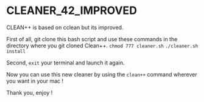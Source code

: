 # CLEANER_42_IMPROVED

CLEAN++ is based on cclean but its improved.

First of all, git clone this bash script and use these commands in the directory where you git cloned Clean++.
`chmod 777 cleaner.sh`
`./cleaner.sh install`

Second, `exit` your terminal and launch it again.

Now you can use this new cleaner by using the `clean++` command wherever you want in your mac !

Thank you, enjoy !

